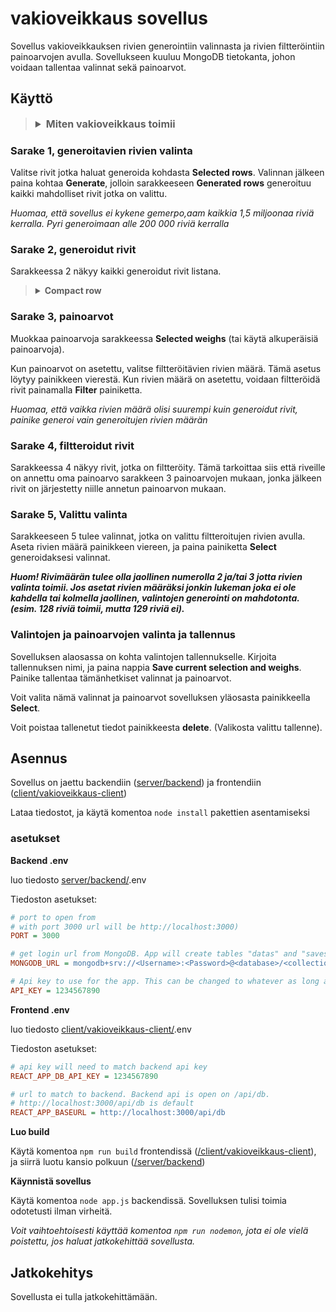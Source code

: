 # vakioveikkaus sovellus

Sovellus vakioveikkauksen rivien generointiin valinnasta ja rivien filtteröintiin painoarvojen avulla.
Sovellukseen kuuluu MongoDB tietokanta, johon voidaan tallentaa valinnat sekä painoarvot.

## Käyttö

> <details>
> <summary style="font-weight: bold; font-size: medium;">Miten vakioveikkaus toimii</summary>
> <br>
>
> Vakioveikkaus on veikkauksen uhkapeli. Pelissä veikkaaja veikkaa erilaisten urheilulajien päivän tuloksista. Peliä pelataan riveillä, joilla yritetään ennustaa kaikkien pelien lopputulokset (voitto, häviö tai tasapeli). Pelissä voidaan myöskin valita useampi valinta voitosta, tasapelistä sekä häviöstä. Jos valitaan useampi vaihtoehto, on pelaajan ostettava kaikki rivit, jotka vastaavat hänen valintaansa. 
>
> *jos pelaaja ei ole varma onko ensimmäisen pelin tulos voitto vai häviö, hän ostaa sekä rivin jossa ensimmäinen peli voitetaan, että pelin jossa ensimmäinen peli päättyy häviöön*
>
> Sovellus on suunniteltu 13 pelin vakioon. Sovelluksella pystyy generoimaan kaikki mahdolliset rivit, jonka jälkeen käuttjä voi asettaa peleille erilaisia painoarvoja. Painoarvojen asettamisen jälkeen käyttäjä voi filtteroida rivejä asettamien painoarvojen jälkeen, jonka avulla voidaan muodostaa valinta jotka ovat painoarvojen mukaan todennäköisimmät.
> 
> Rivit muodostetaan systeemillä, jossa sarakkeissa on pelin tulokset (1 - voitto, X - tasapeli, 2 - häviö). Rivit taas ovat pelejä.
> 
> veikkauksen sivu: https://www.veikkaus.fi/fi/vedonlyonti/vakio
>
> <br>
> </details>

### Sarake 1, generoitavien rivien valinta

Valitse rivit jotka haluat generoida kohdasta **Selected rows**. Valinnan jälkeen paina kohtaa **Generate**, jolloin sarakkeeseen **Generated rows** generoituu kaikki mahdolliset rivit jotka on valittu.

*Huomaa, että sovellus ei kykene gemerpo,aam kaikkia 1,5 miljoonaa riviä kerralla. Pyri generoimaan alle 200 000 riviä kerralla*

### Sarake 2, generoidut rivit

Sarakkeessa 2 näkyy kaikki generoidut rivit listana.

> <details>
> <summary style="font-weight: bold;">Compact row</summary>
> <br>
>
> Compact row on tapa näyttää kaikki generoidut rivit yhdellä rivillä. Compact row ei ole tärkeä sovelluksen käytössä.
>
> Compact row toimii antamalla riville kirjaintunnuksen. Kirjaintunnukset ovat:
>
> 1 -> vastaa riviä jolla on vain 1  
> X -> vastaa riviä jolla on vain X  
> 2 -> vastaa riviä jolla on vain 2  
> L (left) -> vastaa riviä jossa on sekä 1 että X  
> R (right) -> vastaa riviä jossa on sekä X että 2  
> C (cross) -> vastaa riviä jossa on sekä 1 että 2  
> A (all) -> vastaa riviä jossa on kaikki vaihtoehdot (1, X ja 2)
> 
> ```javascript
> // esimerkiksi
> compactRow = "1X2LRCA";
> 
> // vastaa valintaa
> selection = [
>     [1, 0, 0],
>     [0, 1, 0],
>     [0, 0, 1],
>     [1, 1, 0],
>     [0, 1, 1],
>     [1, 0, 1],
>     [1, 1, 1]
> ];
>
> // ja rivejä
> rows = [
>     "1X21X11",
>     "1X2XX11",
>     "1X21211",
>     "1X2X211",
>     "1X21X21",
>     "...",
>     "1X2X222"
> ];
> ```
> </details>

### Sarake 3, painoarvot

Muokkaa painoarvoja sarakkeessa **Selected weighs** (tai käytä alkuperäisiä painoarvoja).

Kun painoarvot on asetettu, valitse filtteröitävien rivien määrä. Tämä asetus löytyy painikkeen vierestä. Kun rivien määrä on asetettu, voidaan filtteröidä rivit painamalla **Filter** painiketta.

*Huomaa, että vaikka rivien määrä olisi suurempi kuin generoidut rivit, painike generoi vain generoitujen rivien määrän*

### Sarake 4, filtteroidut rivit

Sarakkeessa 4 näkyy rivit, jotka on filtteröity. Tämä tarkoittaa siis että riveille on annettu oma painoarvo sarakkeen 3 painoarvojen mukaan, jonka jälkeen rivit on järjestetty niille annetun painoarvon mukaan.

### Sarake 5, Valittu valinta

Sarakkeeseen 5 tulee valinnat, jotka on valittu filtteroitujen rivien avulla. Aseta rivien määrä painikkeen viereen, ja paina painiketta **Select** generoidaksesi valinnat.

***Huom! Rivimäärän tulee olla jaollinen numerolla 2 ja/tai 3 jotta rivien valinta toimii. Jos asetat rivien määräksi jonkin lukeman joka ei ole kahdella tai kolmella jaollinen, valintojen generointi on mahdotonta. (esim. 128 riviä toimii, mutta 129 riviä ei).***

### Valintojen ja painoarvojen valinta ja tallennus

Sovelluksen alaosassa on kohta valintojen tallennukselle. Kirjoita tallennuksen nimi, ja paina nappia **Save current selection and weighs**. Painike tallentaa tämänhetkiset valinnat ja painoarvot.

Voit valita nämä valinnat ja painoarvot sovelluksen yläosasta painikkeella **Select**.

Voit poistaa tallenetut tiedot painikkeesta **delete**. (Valikosta valittu tallenne).

## Asennus

Sovellus on jaettu backendiin ([server/backend](/server/backend/)) ja frontendiin ([client/vakioveikkaus-client](/client/vakioveikkaus-client/))

Lataa tiedostot, ja käytä komentoa `node install` pakettien asentamiseksi

### asetukset

**Backend .env**

luo tiedosto [server/backend/](/server/backend/).env

Tiedoston asetukset:

```ini
# port to open from
# with port 3000 url will be http://localhost:3000)
PORT = 3000

# get login url from MongoDB. App will create tables "datas" and "saves"
MONGODB_URL = mongodb+srv://<Username>:<Password>@<database>/<collection>?retryWrites=true&w=majority&appName=<Cluster>

# Api key to use for the app. This can be changed to whatever as long as it matches frontend api key
API_KEY = 1234567890
```

**Frontend .env**

luo tiedosto [client/vakioveikkaus-client/](/client/vakioveikkaus-client/).env

Tiedoston asetukset:

```ini
# api key will need to match backend api key
REACT_APP_DB_API_KEY = 1234567890

# url to match to backend. Backend api is open on /api/db.
# http://localhost:3000/api/db is default
REACT_APP_BASEURL = http://localhost:3000/api/db
```

**Luo build**

Käytä komentoa `npm run build` frontendissä ([/client/vakioveikkaus-client](/client/vakioveikkaus-client/)), ja siirrä luotu kansio polkuun ([/server/backend](/server/backend/))

**Käynnistä sovellus**

Käytä komentoa `node app.js` backendissä. Sovelluksen tulisi toimia odotetusti ilman virheitä.

*Voit vaihtoehtoisesti käyttää komentoa `npm run nodemon`, jota ei ole vielä poistettu, jos haluat jatkokehittää sovellusta.*

## Jatkokehitys

Sovellusta ei tulla jatkokehittämään.